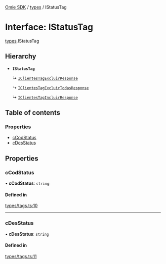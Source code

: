 [Omie SDK](../README.md) / [types](../modules/types.md) / IStatusTag

# Interface: IStatusTag

[types](../modules/types.md).IStatusTag

## Hierarchy

- **`IStatusTag`**

  ↳ [`IClientesTagExcluirResponse`](types.IClientesTagExcluirResponse.md)

  ↳ [`IClientesTagExcluirTodasResponse`](types.IClientesTagExcluirTodasResponse.md)

  ↳ [`IClientesTagIncluirResponse`](types.IClientesTagIncluirResponse.md)

## Table of contents

### Properties

- [cCodStatus](types.IStatusTag.md#ccodstatus)
- [cDesStatus](types.IStatusTag.md#cdesstatus)

## Properties

### cCodStatus

• **cCodStatus**: `string`

#### Defined in

[types/tags.ts:10](https://github.com/lucas-bogos/omie-sdk/blob/f0ca102/src/types/tags.ts#L10)

___

### cDesStatus

• **cDesStatus**: `string`

#### Defined in

[types/tags.ts:11](https://github.com/lucas-bogos/omie-sdk/blob/f0ca102/src/types/tags.ts#L11)
